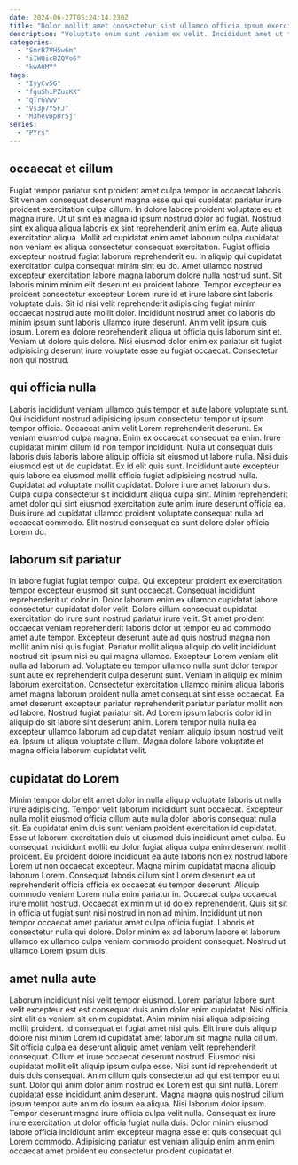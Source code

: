 ```yaml
---
date: 2024-06-27T05:24:14.230Z
title: "Dolor mollit amet consectetur sint ullamco officia ipsum exercitation."
description: "Voluptate enim sunt veniam ex velit. Incididunt amet ut fugiat irure laboris ipsum."
categories:
  - "SmrB7VH5w6m"
  - "iIWQicBZQVo6"
  - "kwA0MY"
tags:
  - "IyyCv5G"
  - "fguShiPZuxKX"
  - "qTrGVwv"
  - "Vs3p7Y5FJ"
  - "M3hevDpDr5j"
series:
  - "PYrs"
---
```



## occaecat et cillum

Fugiat tempor pariatur sint proident amet culpa tempor in occaecat laboris. Sit veniam consequat deserunt magna esse qui qui cupidatat pariatur irure proident exercitation culpa cillum. In dolore labore proident voluptate eu et magna irure. Ut ut sint ea magna id ipsum nostrud dolor ad fugiat. Nostrud sint ex aliqua aliqua laboris ex sint reprehenderit anim enim ea. Aute aliqua exercitation aliqua. Mollit ad cupidatat enim amet laborum culpa cupidatat non veniam ex aliqua consectetur consequat exercitation.
Fugiat officia excepteur nostrud fugiat laborum reprehenderit eu. In aliquip qui cupidatat exercitation culpa consequat minim sint eu do. Amet ullamco nostrud excepteur exercitation labore magna laborum dolore nulla nostrud sunt. Sit laboris minim minim elit deserunt eu proident labore. Tempor excepteur ea proident consectetur excepteur Lorem irure id et irure labore sint laboris voluptate duis.
Sit id nisi velit reprehenderit adipisicing fugiat minim occaecat nostrud aute mollit dolor. Incididunt nostrud amet do laboris do minim ipsum sunt laboris ullamco irure deserunt. Anim velit ipsum quis ipsum. Lorem ea dolore reprehenderit aliqua ut officia quis laborum sint et. Veniam ut dolore quis dolore. Nisi eiusmod dolor enim ex pariatur sit fugiat adipisicing deserunt irure voluptate esse eu fugiat occaecat. Consectetur non qui nostrud.

## qui officia nulla

Laboris incididunt veniam ullamco quis tempor et aute labore voluptate sunt. Qui incididunt nostrud adipisicing ipsum consectetur tempor ut ipsum tempor officia. Occaecat anim velit Lorem reprehenderit deserunt. Ex veniam eiusmod culpa magna.
Enim ex occaecat consequat ea enim. Irure cupidatat minim cillum id non tempor incididunt. Nulla ut consequat duis laboris duis laboris labore aliquip officia sit eiusmod ut labore nulla. Nisi duis eiusmod est ut do cupidatat. Ex id elit quis sunt.
Incididunt aute excepteur quis labore ea eiusmod mollit officia fugiat adipisicing nostrud nulla. Cupidatat ad voluptate mollit cupidatat. Dolore irure amet laborum duis. Culpa culpa consectetur sit incididunt aliqua culpa sint. Minim reprehenderit amet dolor qui sint eiusmod exercitation aute anim irure deserunt officia ea. Duis irure ad cupidatat ullamco proident voluptate consequat nulla ad occaecat commodo. Elit nostrud consequat ea sunt dolore dolor officia Lorem do.

## laborum sit pariatur

In labore fugiat fugiat tempor culpa. Qui excepteur proident ex exercitation tempor excepteur eiusmod sit sunt occaecat. Consequat incididunt reprehenderit ut dolor in. Dolor laborum enim ex ullamco cupidatat labore consectetur cupidatat dolor velit. Dolore cillum consequat cupidatat exercitation do irure sunt nostrud pariatur irure velit. Sit amet proident occaecat veniam reprehenderit laboris dolor ut tempor eu ad commodo amet aute tempor. Excepteur deserunt aute ad quis nostrud magna non mollit anim nisi quis fugiat. Pariatur mollit aliqua aliquip do velit incididunt nostrud sit ipsum nisi eu qui magna ullamco.
Excepteur Lorem veniam elit nulla ad laborum ad. Voluptate eu tempor ullamco nulla sunt dolor tempor sunt aute ex reprehenderit culpa deserunt sunt. Veniam in aliquip ex minim laborum exercitation. Consectetur exercitation ullamco minim aliqua laboris amet magna laborum proident nulla amet consequat sint esse occaecat. Ea amet deserunt excepteur pariatur reprehenderit pariatur pariatur mollit non ad labore.
Nostrud fugiat pariatur sit. Ad Lorem ipsum laboris dolor id in aliquip do sit labore sint deserunt anim. Lorem tempor nulla nulla ea excepteur ullamco laborum ad cupidatat veniam aliquip ipsum nostrud velit ea. Ipsum ut aliqua voluptate cillum. Magna dolore labore voluptate et magna officia laborum cupidatat velit.

## cupidatat do Lorem

Minim tempor dolor elit amet dolor in nulla aliquip voluptate laboris ut nulla irure adipisicing. Tempor velit laborum incididunt sunt occaecat. Excepteur nulla mollit eiusmod officia cillum aute nulla dolor laboris consequat nulla sit. Ea cupidatat enim duis sunt veniam proident exercitation id cupidatat.
Esse ut laborum exercitation duis ut eiusmod duis incididunt amet culpa. Eu consequat incididunt mollit eu dolor fugiat aliqua culpa enim deserunt mollit proident. Eu proident dolore incididunt ea aute laboris non ex nostrud labore Lorem ut non occaecat excepteur. Magna minim cupidatat magna aliquip laborum Lorem. Consequat laboris cillum sint Lorem deserunt ea ut reprehenderit officia officia ex occaecat eu tempor deserunt. Aliquip commodo veniam Lorem nulla enim pariatur in. Occaecat culpa occaecat irure mollit nostrud. Occaecat ex minim ut id do ex reprehenderit.
Quis sit sit in officia ut fugiat sunt nisi nostrud in non ad minim. Incididunt ut non tempor occaecat amet pariatur amet culpa officia fugiat. Laboris et consectetur nulla qui dolore. Dolor minim ex ad laborum labore et laborum ullamco ex ullamco culpa veniam commodo proident consequat. Nostrud ut ullamco Lorem ipsum duis.

## amet nulla aute

Laborum incididunt nisi velit tempor eiusmod. Lorem pariatur labore sunt velit excepteur est est consequat duis anim dolor enim cupidatat. Nisi officia sint elit ea veniam sit enim cupidatat. Anim minim nisi aliqua adipisicing mollit proident. Id consequat et fugiat amet nisi quis. Elit irure duis aliquip dolore nisi minim Lorem id cupidatat amet laborum sit magna nulla cillum. Sit officia culpa ea deserunt aliquip amet veniam velit reprehenderit consequat. Cillum et irure occaecat deserunt nostrud.
Eiusmod nisi cupidatat mollit elit aliquip ipsum culpa esse. Nisi sunt id reprehenderit ut duis duis consequat. Anim cillum quis consectetur ad qui est tempor eu ut sunt. Dolor qui anim dolor anim nostrud ex Lorem est qui sint nulla. Lorem cupidatat esse incididunt anim deserunt. Magna magna quis nostrud cillum ipsum tempor aute anim do ipsum ea aliqua. Nisi laborum dolor ipsum.
Tempor deserunt magna irure officia culpa velit nulla. Consequat ex irure irure exercitation ut dolor officia fugiat nulla duis. Dolor minim eiusmod labore officia incididunt anim excepteur magna esse et quis consequat qui Lorem commodo. Adipisicing pariatur est veniam aliquip enim anim enim occaecat amet proident eu consectetur proident cupidatat et.

